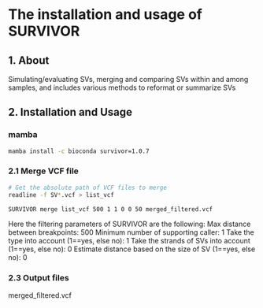 # The installation and usage of SURVIVOR

## 1. About

 Simulating/evaluating SVs, merging and comparing SVs within and among samples, and includes various methods to reformat or summarize SVs

## 2. Installation and Usage

### mamba

```bash
mamba install -c bioconda survivor=1.0.7
```

### 2.1 Merge VCF file

```bash
# Get the absolute path of VCF files to merge
readline -f SV*.vcf > list_vcf

SURVIVOR merge list_vcf 500 1 1 0 0 50 merged_filtered.vcf 
```

Here the filtering parameters of SURVIVOR are the following:
Max distance between breakpoints: 500
Minimum number of supporting caller: 1
Take the type into account (1==yes, else no): 1
Take the strands of SVs into account (1==yes, else no): 0
Estimate distance based on the size of SV (1==yes, else no): 0

### 2.3 Output files

merged_filtered.vcf

